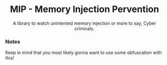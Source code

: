 <div align="center">
    <h1>MIP - Memory Injection Pervention</h1>
    <p>A library to watch unintented memory injection or more to say, Cyber criminals.</p>
</div>

### Notes

Keep in mind that you most likely gonna want to use some obfuscation with this!